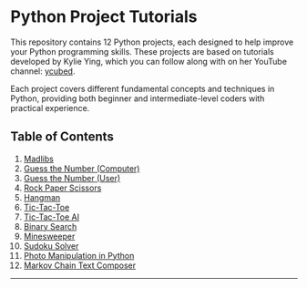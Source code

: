 # Python Project Tutorials

This repository contains 12 Python projects, each designed to help improve your Python programming skills. These projects are based on tutorials developed by Kylie Ying, which you can follow along with on her YouTube channel: [ycubed](https://www.youtube.com/c/ycubed).

Each project covers different fundamental concepts and techniques in Python, providing both beginner and intermediate-level coders with practical experience.

## Table of Contents

1. [Madlibs](https://github.com/ChetanKale-AI/BeginnerPythonProjects/tree/main/Madlibs)
2. [Guess the Number (Computer)](#2-guess-the-number-computer)
3. [Guess the Number (User)](#3-guess-the-number-user)
4. [Rock Paper Scissors](#4-rock-paper-scissors)
5. [Hangman](#5-hangman)
6. [Tic-Tac-Toe](#6-tic-tac-toe)
7. [Tic-Tac-Toe AI](#7-tic-tac-toe-ai)
8. [Binary Search](#8-binary-search)
9. [Minesweeper](#9-minesweeper)
10. [Sudoku Solver](#10-sudoku-solver)
11. [Photo Manipulation in Python](#11-photo-manipulation-in-python)
12. [Markov Chain Text Composer](#12-markov-chain-text-composer)

---
